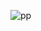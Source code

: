 ![pp](https://user-images.githubusercontent.com/60954731/167942559-0f4676ba-f54a-4204-a8c9-6874f47d8894.png)